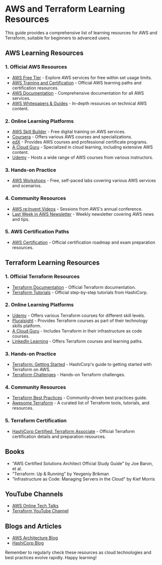 # AWS and Terraform Learning Resources

This guide provides a comprehensive list of learning resources for AWS and Terraform, suitable for beginners to advanced users.

## AWS Learning Resources

### 1. Official AWS Resources
- [AWS Free Tier](https://aws.amazon.com/free/) - Explore AWS services for free within set usage limits.
- [AWS Training and Certification](https://aws.amazon.com/training/) - Official AWS learning paths and certification resources.
- [AWS Documentation](https://docs.aws.amazon.com/) - Comprehensive documentation for all AWS services.
- [AWS Whitepapers & Guides](https://aws.amazon.com/whitepapers/) - In-depth resources on technical AWS content.

### 2. Online Learning Platforms
- [AWS Skill Builder](https://explore.skillbuilder.aws/) - Free digital training on AWS services.
- [Coursera](https://www.coursera.org/) - Offers various AWS courses and specializations.
- [edX](https://www.edx.org/) - Provides AWS courses and professional certificate programs.
- [A Cloud Guru](https://acloudguru.com/) - Specialized in cloud learning, including extensive AWS content.
- [Udemy](https://www.udemy.com/) - Hosts a wide range of AWS courses from various instructors.

### 3. Hands-on Practice
- [AWS Workshops](https://workshops.aws/) - Free, self-paced labs covering various AWS services and scenarios.

### 4. Community Resources
- [AWS re:Invent Videos](https://www.youtube.com/results?search_query=aws+reinvent) - Sessions from AWS's annual conference.
- [Last Week in AWS Newsletter](https://www.lastweekinaws.com/) - Weekly newsletter covering AWS news and tips.

### 5. AWS Certification Paths
- [AWS Certification](https://aws.amazon.com/certification/) - Official certification roadmap and exam preparation resources.

## Terraform Learning Resources

### 1. Official Terraform Resources
- [Terraform Documentation](https://www.terraform.io/docs/index.html) - Official Terraform documentation.
- [Terraform Tutorials](https://learn.hashicorp.com/terraform) - Official step-by-step tutorials from HashiCorp.

### 2. Online Learning Platforms
- [Udemy](https://www.udemy.com/) - Offers various Terraform courses for different skill levels.
- [Pluralsight](https://www.pluralsight.com/) - Provides Terraform courses as part of their technology skills platform.
- [A Cloud Guru](https://acloudguru.com/) - Includes Terraform in their infrastructure as code courses.
- [LinkedIn Learning](https://www.linkedin.com/learning/) - Offers Terraform courses and learning paths.

### 3. Hands-on Practice
- [Terraform: Getting Started](https://learn.hashicorp.com/collections/terraform/aws-get-started) - HashiCorp's guide to getting started with Terraform on AWS.
- [Terraform Challenges](https://terraform-challenges.netlify.app/) - Hands-on Terraform challenges.

### 4. Community Resources
- [Terraform Best Practices](https://www.terraform-best-practices.com/) - Community-driven best practices guide.
- [Awesome Terraform](https://github.com/shuaibiyy/awesome-terraform) - A curated list of Terraform tools, tutorials, and resources.

### 5. Terraform Certification
- [HashiCorp Certified: Terraform Associate](https://www.hashicorp.com/certification/terraform-associate) - Official Terraform certification details and preparation resources.

## Books
- "AWS Certified Solutions Architect Official Study Guide" by Joe Baron, et al.
- "Terraform: Up & Running" by Yevgeniy Brikman
- "Infrastructure as Code: Managing Servers in the Cloud" by Kief Morris

## YouTube Channels
- [AWS Online Tech Talks](https://www.youtube.com/channel/UCT-nPlVzJI-ccQXlxjSvJmw)
- [Terraform YouTube Channel](https://www.youtube.com/channel/UCTwxkG0vRdNIYcJ4rk74zXQ)

## Blogs and Articles
- [AWS Architecture Blog](https://aws.amazon.com/blogs/architecture/)
- [HashiCorp Blog](https://www.hashicorp.com/blog)

Remember to regularly check these resources as cloud technologies and best practices evolve rapidly. Happy learning!